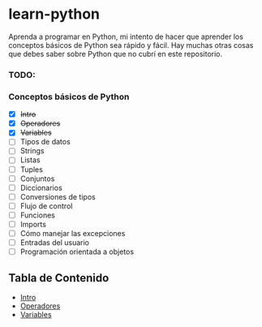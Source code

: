 # learn-python
Aprenda a programar en Python, mi intento de hacer que aprender los conceptos básicos de Python sea rápido y fácil. Hay muchas otras cosas que debes saber sobre Python que no cubrí en este repositorio.

### TODO:

### Conceptos básicos de Python
- [x] ~~Intro~~
- [x] ~~Operadores~~
- [x] ~~Variables~~
- [ ] Tipos de datos
- [ ] Strings
- [ ] Listas
- [ ] Tuples
- [ ] Conjuntos
- [ ] Diccionarios
- [ ] Conversiones de tipos
- [ ] Flujo de control
- [ ] Funciones
- [ ] Imports
- [ ] Cómo manejar las excepciones
- [ ] Entradas del usuario
- [ ] Programación orientada a objetos

## Tabla de Contenido
* [Intro](intro.ipynb "Aprenda a programar en Python")
* [Operadores](operators.ipynb "Operadores en Python")
* [Variables](variables.ipynb "Variables en Python")
